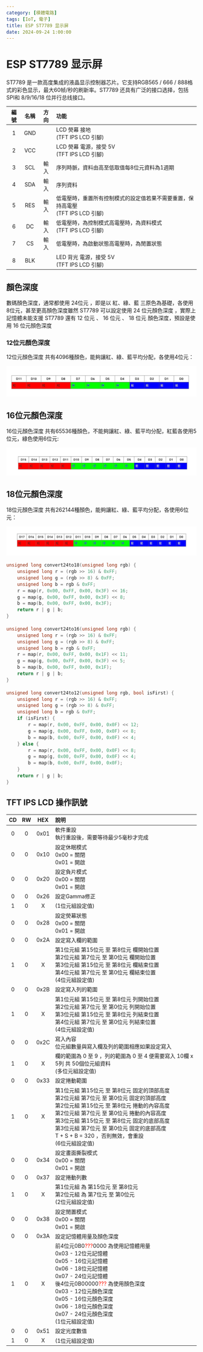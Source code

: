 ```yaml
---
category: [積體電路]
tags: [IoT, 電子]
title: ESP ST7789 显示屏
date: 2024-09-24 1:00:00
---
```


<style>
  table {
    width: 100%
    }
  td {
    vertical-align: center;
    text-align: center;
  }
  table.inputT{
    margin: 10px;
    width: auto;
    margin-left: auto;
    margin-right: auto;
    border: none;
  }
  input{
    text-align: center;
    padding: 0px 10px;
  }
  iframe{
    width: 100%;
    display: block;
    border-style:none;
  }
</style>

# ESP ST7789 显示屏

ST7789 是一款高度集成的液晶显示控制器芯片。它支持RGB565 / 666 / 888格式的彩色显示，最大60帧/秒的刷新率。ST7789 还具有广泛的接口选择，包括SPI和 8/9/16/18 位并行总线接口。

|編號|	名稱|	方向	|功能|
|:---:|:---:|:---:|:---|
|1	|GND	|	|LCD 熒幕 接地<br/>(TFT IPS LCD 引腳)|
|2	|VCC|		|LCD 熒幕 電源，接受 5V<br/>(TFT IPS LCD 引腳)|
|3	|SCL	|輸入|	序列時脈，資料由高至低取值每8位元資料為1週期|
|4	|SDA	|輸入|	序列資料|
|5	|RES	|輸入	|低電壓時，重置所有控制模式的設定值若果不需要重置，保持高電壓<br/>(TFT IPS LCD 引腳)|
|6	|DC|	輸入	|低電壓時，為控制模式高電壓時，為資料模式<br/>(TFT IPS LCD 引腳)|
|7	|CS|	輸入|	低電壓時，為啟動狀態高電壓時，為閒置狀態|
|8|	BLK	||	LED 背光 電源，接受 5V<br/>(TFT IPS LCD 引腳)|

## 顏色深度

數碼顏色深度，通常都使用 24位元 ，即是以 紅、綠、藍 三原色為基礎，各使用 8位元，甚至更高顏色深度雖然 ST7789 可以設定使用 24 位元顏色深度 ，實際上記憶體未能支援
ST7789 還有 12 位元 、 16 位元 、 18 位元 顏色深度，預設是使用 16 位元顏色深度

### 12位元顏色深度

12位元顏色深度 共有4096種顏色，能夠讓紅、綠、藍平均分配，各使用4位元：

![Alt 12 color](../assets/img/esp/color12.png)

## 16位元顏色深度

16位元顏色深度 共有65536種顏色，不能夠讓紅、綠、藍平均分配，紅藍各使用5位元，綠色使用6位元:

![Alt 16 color](../assets/img/esp/color16.png)

## 18位元顏色深度

18位元顏色深度 共有262144種顏色，能夠讓紅、綠、藍平均分配，各使用6位元：

![Alt 18 color](../assets/img/esp/color18.png)

```c
unsigned long convert24to18(unsigned long rgb) {
    unsigned long r = (rgb >> 16) & 0xFF;
    unsigned long g = (rgb >> 8) & 0xFF;
    unsigned long b = rgb & 0xFF;
    r = map(r, 0x00, 0xFF, 0x00, 0x3F) << 16;
    g = map(g, 0x00, 0xFF, 0x00, 0x3F) << 8;
    b = map(b, 0x00, 0xFF, 0x00, 0x3F);
    return r | g | b;
}
 
unsigned long convert24to16(unsigned long rgb) {
    unsigned long r = (rgb >> 16) & 0xFF;
    unsigned long g = (rgb >> 8) & 0xFF;
    unsigned long b = rgb & 0xFF;
    r = map(r, 0x00, 0xFF, 0x00, 0x1F) << 11;
    g = map(g, 0x00, 0xFF, 0x00, 0x3F) << 5;
    b = map(b, 0x00, 0xFF, 0x00, 0x1F);
    return r | g | b;
}
 
unsigned long convert24to12(unsigned long rgb, bool isFirst) {
    unsigned long r = (rgb >> 16) & 0xFF;
    unsigned long g = (rgb >> 8) & 0xFF;
    unsigned long b = rgb & 0xFF;
    if (isFirst) {
        r = map(r, 0x00, 0xFF, 0x00, 0x0F) << 12;
        g = map(g, 0x00, 0xFF, 0x00, 0x0F) << 8;
        b = map(b, 0x00, 0xFF, 0x00, 0x0F) << 4;
    } else {
        r = map(r, 0x00, 0xFF, 0x00, 0x0F) << 8;
        g = map(g, 0x00, 0xFF, 0x00, 0x0F) << 4;
        b = map(b, 0x00, 0xFF, 0x00, 0x0F);
    }
    return r | g | b;
}
```

## TFT IPS LCD 操作訊號

|CD|	RW|HEX|	說明|
|:---:|:---:|:---:|:---|
|0|	0	|0x01|	軟件重設<br/>執行重設後，需要等待最少5毫秒才完成|
|0	|0	|0x10	|設定休眠模式<br/>0x00 = 關閉<br/>0x01 = 開啟|
|0|	0	|0x20|	設定負片模式<br/>0x00 = 關閉<br/>0x01 = 開啟|
|0|0|	0x26	|設定Gamma修正|
|1|0|X|(1位元組設定值)|
|0|	0|		0x28	|設定熒幕狀態<br/>0x00 = 關閉<br/>0x01 = 開啟|
|0|	0	|0x2A	|設定寫入欄的範圍
|1|0|X|第1位元組 第15位元 至 第8位元 欄開始位置<br/>第2位元組 第7位元 至 第0位元 欄開始位置<br/>第3位元組 第15位元 至 第8位元 欄結束位置<br/>第4位元組 第7位元 至 第0位元 欄結束位置<br/>(4位元組設定值)|
|0	|0	|0x2B	|設定寫入列的範圍|
|1|0|X|第1位元組 第15位元 至 第8位元 列開始位置<br/>第2位元組 第7位元 至 第0位元 列開始位置<br/>第3位元組 第15位元 至 第8位元 列結束位置<br/>第4位元組 第7位元 至 第0位元 列結束位置<br/>(4位元組設定值)|
|0	|0	|0x2C|	寫入內容<br/>位元組數量與寫入欄及列的範圍相應如果設定寫入|
|1|0|X|欄的範圍為 0 至 9 ，列的範圍為 0 至 4 便需要寫入 10欄 x 5列 共 50個位元組資料<br/>(多位元組設定值)|
|0|	0|	0x33|	設定捲動範圍
|1|0|X|第1位元組 第15位元 至 第8位元 固定的頂部高度<br/>第2位元組 第7位元 至 第0位元 固定的頂部高度<br/>第2位元組 第15位元 至 第8位元 捲動的內容高度<br/>第2位元組 第7位元 至 第0位元 捲動的內容高度<br/>第3位元組 第15位元 至 第8位元 固定的底部高度<br/>第3位元組 第7位元 至 第0位元 固定的底部高度<br/>T + S + B = 320 ，否則無效，會重設<br/>(6位元組設定值)|
|0|	0|	0x34	|設定畫面撕裂模式<br/>0x00 = 關閉<br/>0x01 = 開啟|
|0	|0|	0x37	|設定捲動列數|
|1|0|X|第1位元組 為 第15位元 至 第8位元<br/>第2位元組 為 第7位元 至 第0位元<br/>(2位元組設定值)|
|0	|0|0x38|	設定閒置模式<br/>0x00 = 關閉<br/>0x01 = 開啟|
|0|	0|	0x3A	|設定記憶體用量及顏色深度|
|1|0|X|前4位元0B0<font color="#FF1000">???</font>0000 為使用記憶體用量<br/>0x03 - 12位元記憶體<br/>0x05 - 16位元記憶體<br/>0x06 - 18位元記憶體<br/>0x07 - 24位元記憶體<br/>後4位元0B00000<font color="#FF1000">???</font> 為使用顏色深度<br/>0x03 - 12位元顏色深度<br/>0x05 - 16位元顏色深度<br/>0x06 - 18位元顏色深度<br/>0x07 - 24位元顏色深度<br/>(1位元組設定值)|
|0	|0	|0x51|	設定光度數值|
|1|0|X|(1位元組設定值)|